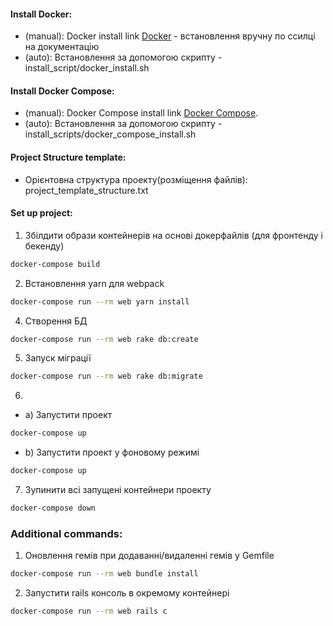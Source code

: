 #### Install Docker:
 - (manual): Docker install link [Docker](https://docs.docker.com/engine/install/ubuntu/) - встановлення вручну по ссилці на документацію
 - (auto): Встановлення за допомогою скрипту - install_script/docker_install.sh

#### Install Docker Compose:
 - (manual): Docker Compose install link [Docker Compose](https://docs.docker.com/compose/install/).
 - (auto): Встановлення за допомогою скрипту - install_scripts/docker_compose_install.sh

#### Project Structure template:
 - Орієнтовна структура проекту(розміщення файлів): project_template_structure.txt 

#### Set up project:
1. Збілдити образи контейнерів на основі докерфайлів (для фронтенду і бекенду)
```sh
docker-compose build
```
2. Встановлення yarn для webpack 
```sh
docker-compose run --rm web yarn install
```
4. Створення БД
```sh
docker-compose run --rm web rake db:create
```
5. Запуск міграції
```sh
docker-compose run --rm web rake db:migrate
```
6. 
 - a) Запустити проект
```sh
docker-compose up
```
 - b) Запустити проект у фоновому режимі
```sh
docker-compose up
```
7. Зупинити всі запущені контейнери проекту
```sh
docker-compose down
```
### Additional commands: 
1. Оновлення гемів при додаванні/видаленні гемів у Gemfile
```sh
docker-compose run --rm web bundle install
```
2. Запустити rails консоль в окремому контейнері
```sh
docker-compose run --rm web rails c
```